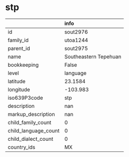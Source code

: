 # stp
|                      | info                  |
|:---------------------|:----------------------|
| id                   | sout2976              |
| family_id            | utoa1244              |
| parent_id            | sout2975              |
| name                 | Southeastern Tepehuan |
| bookkeeping          | False                 |
| level                | language              |
| latitude             | 23.1584               |
| longitude            | -103.983              |
| iso639P3code         | stp                   |
| description          | nan                   |
| markup_description   | nan                   |
| child_family_count   | 0                     |
| child_language_count | 0                     |
| child_dialect_count  | 0                     |
| country_ids          | MX                    |